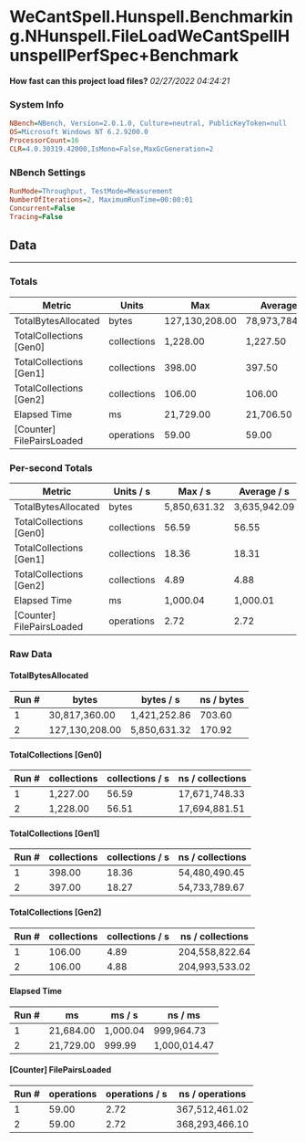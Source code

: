 ﻿# WeCantSpell.Hunspell.Benchmarking.NHunspell.FileLoadWeCantSpellHunspellPerfSpec+Benchmark
__How fast can this project load files?__
_02/27/2022 04:24:21_
### System Info
```ini
NBench=NBench, Version=2.0.1.0, Culture=neutral, PublicKeyToken=null
OS=Microsoft Windows NT 6.2.9200.0
ProcessorCount=16
CLR=4.0.30319.42000,IsMono=False,MaxGcGeneration=2
```

### NBench Settings
```ini
RunMode=Throughput, TestMode=Measurement
NumberOfIterations=2, MaximumRunTime=00:00:01
Concurrent=False
Tracing=False
```

## Data
-------------------

### Totals
|          Metric |           Units |             Max |         Average |             Min |          StdDev |
|---------------- |---------------- |---------------- |---------------- |---------------- |---------------- |
|TotalBytesAllocated |           bytes |  127,130,208.00 |   78,973,784.00 |   30,817,360.00 |   68,103,467.94 |
|TotalCollections [Gen0] |     collections |        1,228.00 |        1,227.50 |        1,227.00 |            0.71 |
|TotalCollections [Gen1] |     collections |          398.00 |          397.50 |          397.00 |            0.71 |
|TotalCollections [Gen2] |     collections |          106.00 |          106.00 |          106.00 |            0.00 |
|    Elapsed Time |              ms |       21,729.00 |       21,706.50 |       21,684.00 |           31.82 |
|[Counter] FilePairsLoaded |      operations |           59.00 |           59.00 |           59.00 |            0.00 |

### Per-second Totals
|          Metric |       Units / s |         Max / s |     Average / s |         Min / s |      StdDev / s |
|---------------- |---------------- |---------------- |---------------- |---------------- |---------------- |
|TotalBytesAllocated |           bytes |    5,850,631.32 |    3,635,942.09 |    1,421,252.86 |    3,132,043.55 |
|TotalCollections [Gen0] |     collections |           56.59 |           56.55 |           56.51 |            0.05 |
|TotalCollections [Gen1] |     collections |           18.36 |           18.31 |           18.27 |            0.06 |
|TotalCollections [Gen2] |     collections |            4.89 |            4.88 |            4.88 |            0.01 |
|    Elapsed Time |              ms |        1,000.04 |        1,000.01 |          999.99 |            0.04 |
|[Counter] FilePairsLoaded |      operations |            2.72 |            2.72 |            2.72 |            0.00 |

### Raw Data
#### TotalBytesAllocated
|           Run # |           bytes |       bytes / s |      ns / bytes |
|---------------- |---------------- |---------------- |---------------- |
|               1 |   30,817,360.00 |    1,421,252.86 |          703.60 |
|               2 |  127,130,208.00 |    5,850,631.32 |          170.92 |

#### TotalCollections [Gen0]
|           Run # |     collections | collections / s |ns / collections |
|---------------- |---------------- |---------------- |---------------- |
|               1 |        1,227.00 |           56.59 |   17,671,748.33 |
|               2 |        1,228.00 |           56.51 |   17,694,881.51 |

#### TotalCollections [Gen1]
|           Run # |     collections | collections / s |ns / collections |
|---------------- |---------------- |---------------- |---------------- |
|               1 |          398.00 |           18.36 |   54,480,490.45 |
|               2 |          397.00 |           18.27 |   54,733,789.67 |

#### TotalCollections [Gen2]
|           Run # |     collections | collections / s |ns / collections |
|---------------- |---------------- |---------------- |---------------- |
|               1 |          106.00 |            4.89 |  204,558,822.64 |
|               2 |          106.00 |            4.88 |  204,993,533.02 |

#### Elapsed Time
|           Run # |              ms |          ms / s |         ns / ms |
|---------------- |---------------- |---------------- |---------------- |
|               1 |       21,684.00 |        1,000.04 |      999,964.73 |
|               2 |       21,729.00 |          999.99 |    1,000,014.47 |

#### [Counter] FilePairsLoaded
|           Run # |      operations |  operations / s | ns / operations |
|---------------- |---------------- |---------------- |---------------- |
|               1 |           59.00 |            2.72 |  367,512,461.02 |
|               2 |           59.00 |            2.72 |  368,293,466.10 |


